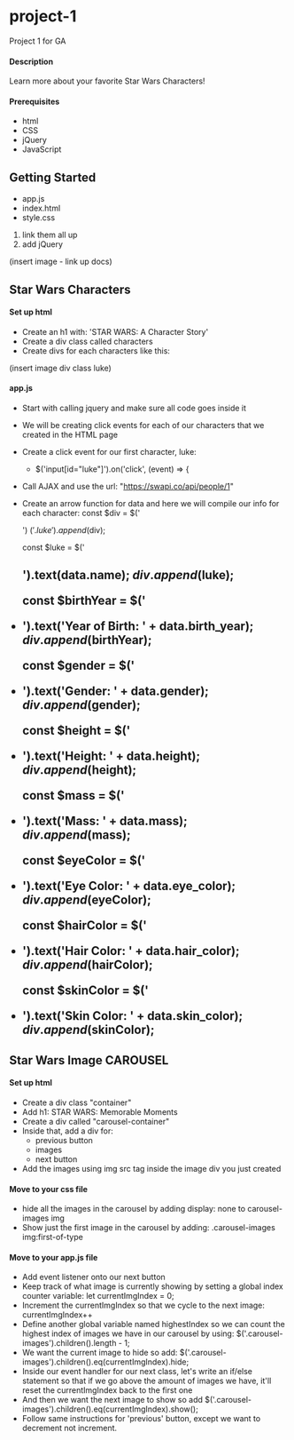 # project-1
Project 1 for GA

#### Description
Learn more about your favorite Star Wars Characters!

#### Prerequisites

- html
- CSS
- jQuery
- JavaScript

## Getting Started
- app.js
- index.html
- style.css

1. link them all up
2. add jQuery

(insert image - link up docs)

## Star Wars Characters

#### Set up html
- Create an h1 with: 'STAR WARS: A Character Story'
- Create a div class called characters
- Create divs for each characters like this:

(insert image div class luke)


#### app.js
- Start with calling jquery and make sure all code goes inside it
- We will be creating click events for each of our characters that we created in the HTML page
- Create a click event for our first character, luke:
  - $('input[id="luke"]').on('click', (event) => {
- Call AJAX and use the url: "https://swapi.co/api/people/1"
- Create an arrow function for data and here we will compile our info for each character:
  const $div = $('<div>')
  $('.luke').append($div);

  const $luke = $('<h2>').text(data.name);
  $div.append($luke);

  const $birthYear = $('<li>').text('Year of Birth: ' + data.birth_year);
  $div.append($birthYear);

  const $gender = $('<li>').text('Gender: ' + data.gender);
  $div.append($gender);

  const $height = $('<li>').text('Height: ' + data.height);
  $div.append($height);

  const $mass = $('<li>').text('Mass: ' + data.mass);
  $div.append($mass);

  const $eyeColor = $('<li>').text('Eye Color: ' + data.eye_color);
  $div.append($eyeColor);

  const $hairColor = $('<li>').text('Hair Color: ' + data.hair_color);
  $div.append($hairColor);

  const $skinColor = $('<li>').text('Skin Color: ' + data.skin_color);
  $div.append($skinColor);

## Star Wars Image CAROUSEL

#### Set up html
- Create a div class "container"
- Add h1: STAR WARS: Memorable Moments
- Create a div called "carousel-container"
- Inside that, add a div for:
  - previous button
  - images
  - next button
- Add the images using img src tag inside the image div you just created

#### Move to your css file
- hide all the images in the carousel by adding display: none to carousel-images img
- Show just the first image in the  carousel by adding: .carousel-images img:first-of-type

#### Move to your app.js file
- Add event listener onto our next button
- Keep track of what image is currently showing by setting a global index counter variable: let currentImgIndex = 0;
- Increment the currentImgIndex so that we cycle to the next image: currentImgIndex++
- Define another global variable named highestIndex so we can count the highest index of images we have in our carousel by using: $('.carousel-images').children().length - 1;
- We want the current image to hide so add: $('.carousel-images').children().eq(currentImgIndex).hide;
- Inside our event handler for our next class, let's write an if/else statement so that if we go above the amount of images we have, it'll reset the currentImgIndex back to the first one
- And then we want the next image to show so add $('.carousel-images').children().eq(currentImgIndex).show();
- Follow same instructions for 'previous' button, except we want to decrement not increment.

